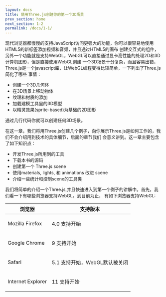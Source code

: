 ```yaml
---
layout: docs
title: 使用Three.js创建你的第一个3D场景
prev_section: home
next_section: 1-2
permalink: /docs/1-1/
---
```


现代浏览器都慢慢的支持JavaScript访问更强大的功能，你可以很容易地使用HTML5的新标签添加视频和音频，并且通过HTML5的画布
创建交互式的组件，另外一个功能就是支持WebGL，WebGL可以直接通过显卡高性能的处理2D和3D计算机图形，但是直接使用WebGL创建
一个3D场景十分复杂，而且容易出错，Three.js是一个javascript库，让WebGL编程变得比较简单，一下列出了Three.js简化了哪些
事情：

- 创建一个3D几何体
- 在3D场景上移动物体
- 纹理和材质的添加
- 加载建模工具里的3D模型
- 以精灵效果(sprite-based)为基础的2D图形

通过几行代码你就可以创建任何3D场景。

在这一章，我们将用Three.js创建几个例子，向你展示Three.js是如何工作的，我们不会介绍用到技术的具体细节，后面的章节我们
会意义讲到。这一章主要包含了如下知识点：

- 开发Three.js所用到的工具
- 下载本书的源码
- 创建第一个 Three.js scene
- 使用materials, lights, 和 animations 改进 scene
- 介绍一些统计和控制scene的工具类

我们将简单的介绍一个Three.js,并且快速进入到第一个例子的讲解中。首先，我们看一下有哪些浏览器支持WebGL。到目前为止，
有如下浏览器支持WebGL:

<div class="mobile-side-scroller">
<table>
  <thead>
    <tr>
      <th>浏览器</th>
      <th>支持版本</th>
    </tr>
  </thead>
  <tbody>
    <tr>
      <td>
        <p>Mozilla Firefox</p>
      </td>
      <td>
        <p>
          4.0 支持开始
        </p>
      </td>
    </tr>
    <tr>
      <td>
        <p>Google Chrome</p>
      </td>
      <td>
        <p>
          9 支持开始
        </p>
      </td>
    </tr>
    <tr>
      <td>
        <p>Safari</p>
      </td>
      <td>
        <p>
          5.1 支持开始，WebGL默认被关闭
        </p>
      </td>
    </tr>
    <tr>
      <td>
        <p>Internet Explorer </p>
      </td>
      <td>
        <p>
          11 支持开始
        </p>
      </td>
    </tr>
  </tbody>
</table>
</div>
